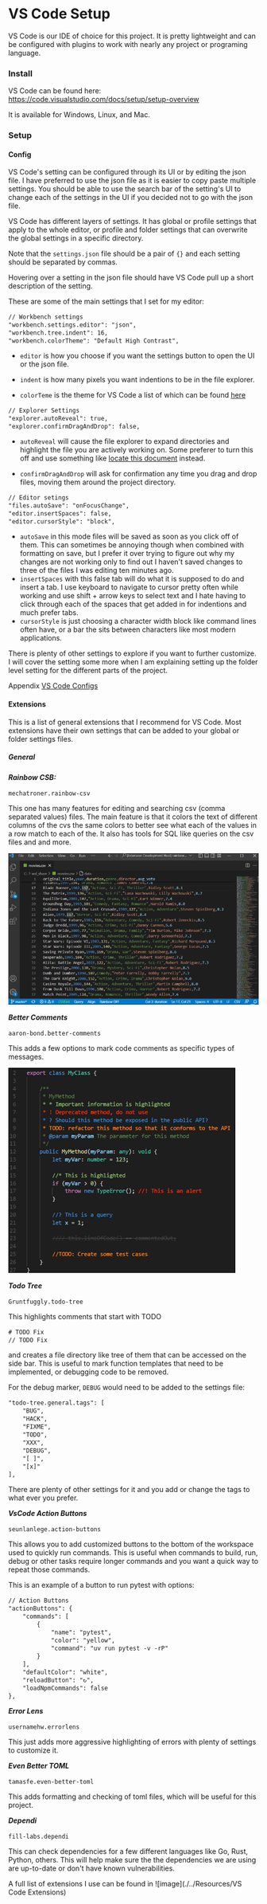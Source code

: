 # VS Code Setup

VS Code is our IDE of choice for this project.  It is pretty lightweight and can be configured with plugins to work with nearly any project or programing language.

### Install

VS Code can be found here:   
https://code.visualstudio.com/docs/setup/setup-overview

It is available for Windows, Linux, and Mac.

### Setup

#### Config

VS Code's setting can be configured through its UI or by editing the json file.  I have preferred to use the json file as it is easier to copy paste multiple settings.  You should be able to use the search bar of the setting's UI to change each of the settings in the UI if you decided not to go with the json file. 

VS Code has different layers of settings.  It has global or profile settings that apply to the whole editor, or profile and folder settings that can overwrite the global settings in a specific directory.

Note that the `settings.json` file should be a pair of `{}` and each setting should be separated by commas.  

Hovering over a setting in the json file should have VS Code pull up a short description of the setting.

These are some of the main settings that I set for my editor:  

```
// Workbench settings
"workbench.settings.editor": "json",
"workbench.tree.indent": 16,
"workbench.colorTheme": "Default High Contrast",
```

- `editor` is how you choose if you want the settings button to open the UI or the json file.  

- `indent` is how many pixels you want indentions to be in the file explorer.  

- `colorTeme` is the theme for VS Code a list of which can be found [here](https://vscodethemes.com/)  


```
// Explorer Settings
"explorer.autoReveal": true,
"explorer.confirmDragAndDrop": false,
```

- `autoReveal` will cause the file explorer to expand directories and highlight the file you are actively working on.  Some preferer to turn this off and use something like [locate this document](https://marketplace.visualstudio.com/items?itemName=SmarterTomato.locate-this-document) instead.  

- `confirmDragAndDrop` will ask for confirmation any time you drag and drop files, moving them around the project directory.

```
// Editor setings
"files.autoSave": "onFocusChange",
"editor.insertSpaces": false,
"editor.cursorStyle": "block",
```

- `autoSave` in this mode files will be saved as soon as you click off of them.  This can sometimes be annoying though when combined with formatting on save, but I prefer it over trying to figure out why my changes are not working only to find out I haven't saved changes to three of the files I was editing ten minutes ago.
- `insertSpaces` with this false tab will do what it is supposed to do and insert a tab.  I use keyboard to navigate to cursor pretty often while working and use shift + arrow keys to select text and I hate having to click through each of the spaces that get added in for indentions and much prefer tabs.
- `cursorStyle` is just choosing a character width block like command lines often have, or a bar the sits between characters like most modern applications.

There is plenty of other settings to explore if you want to further customize.  I will cover the setting some more when I am explaining setting up the folder level setting for the different parts of the project.  

Appendix [VS Code Configs](./../Appendix/VS%20Code%20Configs.md)

#### Extensions

This is a list of general extensions that I recommend for VS Code.  Most extensions have their own settings that can be added to your global or folder settings files.

##### General

***Rainbow CSB:***

`mechatroner.rainbow-csv`  

This one has many features for editing and searching csv (comma separated values) files.  The main feature is that it colors the text of different  columns of the cvs the same colors to better see what each of the values in a row match to each of the.  It also has tools for SQL like queries on the csv files and and more.

![image](./../Resources/rainbowcsv.png)

***Better Comments***

`aaron-bond.better-comments`

This adds a few options to mark code comments as specific types of messages.

![image](./../Resources/bettercomments.png)

***Todo Tree***

`Gruntfuggly.todo-tree`

This highlights comments that start with TODO 

```
# TODO Fix
// TODO Fix
```

and creates a file directory like tree of them that can be accessed on the side bar.  This is useful to mark function templates that need to be implemented, or debugging code to be removed.

For the debug marker, `DEBUG` would need to be added to the settings file:

```
"todo-tree.general.tags": [
	"BUG",
	"HACK",
	"FIXME",
	"TODO",
	"XXX",
	"DEBUG",
	"[ ]",
	"[x]"
],
```

There are plenty of other settings for it and you add or change the tags to what ever you prefer.

***VsCode Action Buttons***

`seunlanlege.action-buttons`

This allows you to add customized buttons to the bottom of the workspace used to quickly run commands.  This is useful when commands to build, run, debug or other tasks require longer commands and you want a quick way to repeat those commands.  

This is an example of a button to run pytest with options:

```
// Action Buttons
"actionButtons": {
	"commands": [
		{
			"name": "pytest",
			"color": "yellow",
			"command": "uv run pytest -v -rP"
		}
	],
	"defaultColor": "white",
	"reloadButton": "↻",
	"loadNpmCommands": false
},
```

***Error Lens***

`usernamehw.errorlens`

This just adds more aggressive highlighting of errors with plenty of settings to customize it.

***Even Better TOML***

`tamasfe.even-better-toml`

This adds formatting and checking of toml files, which will be useful for this project.

***Dependi***

`fill-labs.dependi`

This can check dependencies for a few different languages like Go, Rust, Python, others.  This will help make sure the the dependencies we are using are up-to-date or don't have known vulnerabilities. 

A full list of extensions I use can be found in ![image](./../Resources/VS Code Extensions)
